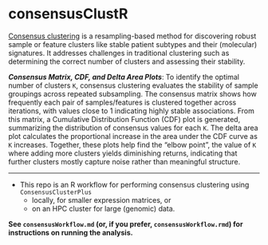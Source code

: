 # consensusClustR

[Consensus clustering](https://link.springer.com/article/10.1023/A:1023949509487) is a resampling-based method for discovering robust sample or feature clusters like stable patient subtypes and their (molecular) signatures. It addresses challenges in traditional clustering such as determining the correct number of clusters and assessing their stability.  

***Consensus Matrix, CDF, and Delta Area Plots***: To identify the optimal number of clusters `K`, consensus clustering evaluates the stability of sample groupings across repeated subsampling. The consensus matrix shows how frequently each pair of samples/features is clustered together across iterations, with values close to 1 indicating highly stable associations. From this matrix, a Cumulative Distribution Function (CDF) plot is generated, summarizing the distribution of consensus values for each `K`. The delta area plot calculates the proportional increase in the area under the CDF curve as `K` increases. Together, these plots help find the “elbow point”, the value of `K` where adding more clusters yields diminishing returns, indicating that further clusters mostly capture noise rather than meaningful structure.

---  

- This repo is an R workflow for performing consensus clustering using `ConsensusClusterPlus`   
  - locally, for smaller expression matrices, or
  - on an HPC cluster for large (genomic) data.  

**See `consensusWorkflow.md` (or, if you prefer, `consensusWorkflow.rmd`) for instructions on running the analysis.**


